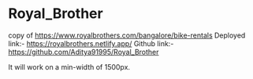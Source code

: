 # Royal_Brother
copy of https://www.royalbrothers.com/bangalore/bike-rentals
Deployed link:- https://royalbrothers.netlify.app/
Github link:- https://github.com/Aditya91995/Royal_Brother

It will work on a min-width of 1500px.
